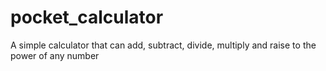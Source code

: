 # pocket_calculator

A simple calculator that can add, subtract, divide, multiply and raise to the power of any number
